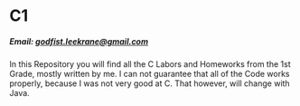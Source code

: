 # C1
##### Email: godfist.leekrane@gmail.com
In this Repository you will find all the C Labors and Homeworks from the 1st Grade, mostly written by me.
I can not guarantee that all of the Code works properly, because I was not very good at C. That however, will change with Java.
